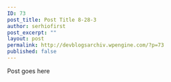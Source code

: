 ```yaml
---
ID: 73
post_title: Post Title 8-28-3
author: serhiofirst
post_excerpt: ""
layout: post
permalink: http://devblogsarchiv.wpengine.com/?p=73
published: false
---
```

Post goes here